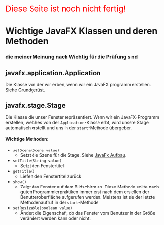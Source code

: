 <span style="font-size: 26px; color: red">Diese Seite ist noch nicht fertig!</span>

# Wichtige JavaFX Klassen und deren Methoden
### die meiner Meinung nach Wichtig für die Prüfung sind

## javafx.application.Application
Die Klasse von der wir erben, wenn wir ein JavaFX programm erstellen. Siehe [Grundgerüst](../grundgeruest.md).

## javafx.stage.Stage
Die Klasse die unser Fenster repräsentiert. Wenn wir ein JavaFX-Programm erstellen, welches von der 
`Application`-Klasse erbt, wird unsere Stage automatisch erstellt und uns in der `start`-Methode übergeben.
#### Wichtige Methoden:
- `setScene(Scene value)`
    - Setzt die Szene für die Stage. Siehe [JavaFx Aufbau](javafx-aufbau.md).
- `setTitle(String value)`
    - Setzt den Fenstertitel
- `getTitle()`
    - Liefert den Fenstertitel zurück
- `show()`
    - Zeigt das Fenster auf dem Bildschirm an. Diese Methode sollte nach guten Programmierpraktiken immer erst nach dem erstellen der Benutzeroberfläche aufgerufen werden. Meistens ist sie der letzte Methodenaufruf in der `start`-Methode
- `setResizable(boolean value)`
    - Ändert die Eigenschaft, ob das Fenster vom Benutzer in der Größe verändert werden kann oder nicht.